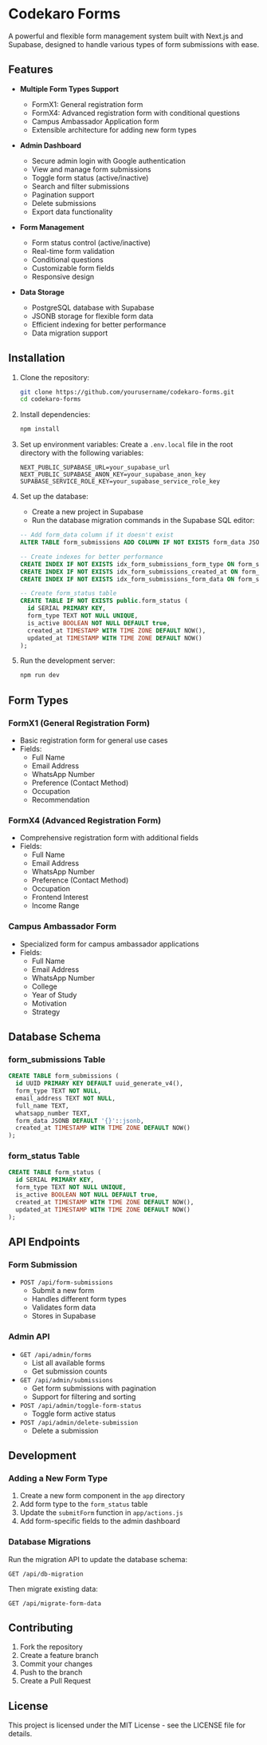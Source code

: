 # Codekaro Forms

A powerful and flexible form management system built with Next.js and Supabase, designed to handle various types of form submissions with ease.

## Features

- **Multiple Form Types Support**

  - FormX1: General registration form
  - FormX4: Advanced registration form with conditional questions
  - Campus Ambassador Application form
  - Extensible architecture for adding new form types

- **Admin Dashboard**

  - Secure admin login with Google authentication
  - View and manage form submissions
  - Toggle form status (active/inactive)
  - Search and filter submissions
  - Pagination support
  - Delete submissions
  - Export data functionality

- **Form Management**

  - Form status control (active/inactive)
  - Real-time form validation
  - Conditional questions
  - Customizable form fields
  - Responsive design

- **Data Storage**
  - PostgreSQL database with Supabase
  - JSONB storage for flexible form data
  - Efficient indexing for better performance
  - Data migration support

## Installation

1. Clone the repository:

   ```bash
   git clone https://github.com/yourusername/codekaro-forms.git
   cd codekaro-forms
   ```

2. Install dependencies:

   ```bash
   npm install
   ```

3. Set up environment variables:
   Create a `.env.local` file in the root directory with the following variables:

   ```
   NEXT_PUBLIC_SUPABASE_URL=your_supabase_url
   NEXT_PUBLIC_SUPABASE_ANON_KEY=your_supabase_anon_key
   SUPABASE_SERVICE_ROLE_KEY=your_supabase_service_role_key
   ```

4. Set up the database:

   - Create a new project in Supabase
   - Run the database migration commands in the Supabase SQL editor:

   ```sql
   -- Add form_data column if it doesn't exist
   ALTER TABLE form_submissions ADD COLUMN IF NOT EXISTS form_data JSONB DEFAULT '{}'::jsonb;

   -- Create indexes for better performance
   CREATE INDEX IF NOT EXISTS idx_form_submissions_form_type ON form_submissions (form_type);
   CREATE INDEX IF NOT EXISTS idx_form_submissions_created_at ON form_submissions (created_at);
   CREATE INDEX IF NOT EXISTS idx_form_submissions_form_data ON form_submissions USING GIN (form_data);

   -- Create form_status table
   CREATE TABLE IF NOT EXISTS public.form_status (
     id SERIAL PRIMARY KEY,
     form_type TEXT NOT NULL UNIQUE,
     is_active BOOLEAN NOT NULL DEFAULT true,
     created_at TIMESTAMP WITH TIME ZONE DEFAULT NOW(),
     updated_at TIMESTAMP WITH TIME ZONE DEFAULT NOW()
   );
   ```

5. Run the development server:
   ```bash
   npm run dev
   ```

## Form Types

### FormX1 (General Registration Form)

- Basic registration form for general use cases
- Fields:
  - Full Name
  - Email Address
  - WhatsApp Number
  - Preference (Contact Method)
  - Occupation
  - Recommendation

### FormX4 (Advanced Registration Form)

- Comprehensive registration form with additional fields
- Fields:
  - Full Name
  - Email Address
  - WhatsApp Number
  - Preference (Contact Method)
  - Occupation
  - Frontend Interest
  - Income Range

### Campus Ambassador Form

- Specialized form for campus ambassador applications
- Fields:
  - Full Name
  - Email Address
  - WhatsApp Number
  - College
  - Year of Study
  - Motivation
  - Strategy

## Database Schema

### form_submissions Table

```sql
CREATE TABLE form_submissions (
  id UUID PRIMARY KEY DEFAULT uuid_generate_v4(),
  form_type TEXT NOT NULL,
  email_address TEXT NOT NULL,
  full_name TEXT,
  whatsapp_number TEXT,
  form_data JSONB DEFAULT '{}'::jsonb,
  created_at TIMESTAMP WITH TIME ZONE DEFAULT NOW()
);
```

### form_status Table

```sql
CREATE TABLE form_status (
  id SERIAL PRIMARY KEY,
  form_type TEXT NOT NULL UNIQUE,
  is_active BOOLEAN NOT NULL DEFAULT true,
  created_at TIMESTAMP WITH TIME ZONE DEFAULT NOW(),
  updated_at TIMESTAMP WITH TIME ZONE DEFAULT NOW()
);
```

## API Endpoints

### Form Submission

- `POST /api/form-submissions`
  - Submit a new form
  - Handles different form types
  - Validates form data
  - Stores in Supabase

### Admin API

- `GET /api/admin/forms`
  - List all available forms
  - Get submission counts
- `GET /api/admin/submissions`
  - Get form submissions with pagination
  - Support for filtering and sorting
- `POST /api/admin/toggle-form-status`
  - Toggle form active status
- `POST /api/admin/delete-submission`
  - Delete a submission

## Development

### Adding a New Form Type

1. Create a new form component in the `app` directory
2. Add form type to the `form_status` table
3. Update the `submitForm` function in `app/actions.js`
4. Add form-specific fields to the admin dashboard

### Database Migrations

Run the migration API to update the database schema:

```
GET /api/db-migration
```

Then migrate existing data:

```
GET /api/migrate-form-data
```

## Contributing

1. Fork the repository
2. Create a feature branch
3. Commit your changes
4. Push to the branch
5. Create a Pull Request

## License

This project is licensed under the MIT License - see the LICENSE file for details.
